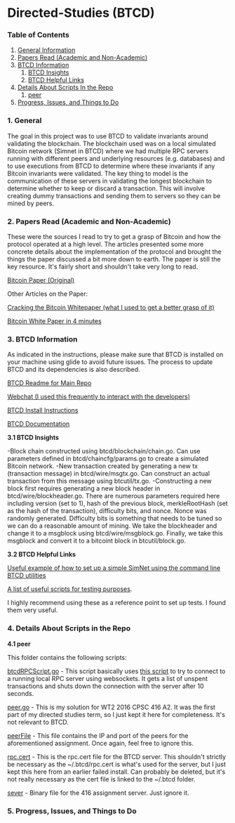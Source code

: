 # Directed-Studies (BTCD)

### Table of Contents
1. [General Information](#General)
2. [Papers Read (Academic and Non-Academic)](#Papers)
3. [BTCD Information](#BTCD)
    1. [BTCD Insights](#Insights)
    2. [BTCD Helpful Links](#Links)
4. [Details About Scripts In the Repo](#Scripts)
    1. [peer](#peer)
5. [Progress, Issues, and Things to Do](#Future)

<a name="General" />

### 1. General

The goal in this project was to use BTCD to validate invariants around validating the blockchain. The blockchain used was on a local simulated Bitcoin network (Simnet in BTCD) where we had multiple RPC servers running with different peers and underlying resources (e.g. databases) and to use executions from BTCD to determine where these invariants if any Bitcoin invariants were validated. The key thing to model is the communication of these servers in validating the longest blockchain to determine whether to keep or discard a transaction. This will involve creating dummy transactions and sending them to servers so they can be mined by peers.

<a name="Papers" />

### 2. Papers Read (Academic and Non-Academic)

These were the sources I read to try to get a grasp of Bitcoin and how the protocol operated at a high level. The articles presented some more concrete details about the implementation of the protocol and brought the things the paper discussed a bit more down to earth. The paper is still the key resource. It's fairly short and shouldn't take very long to read.

[Bitcoin Paper (Original)](https://bitcoin.org/bitcoin.pdf)

Other Articles on the Paper:

[Cracking the Bitcoin Whitepaper (what I used to get a better grasp of it)](https://medium.com/@FolusoOgunlana/cracking-the-bitcoin-white-paper-c5f479ce748d)

[Bitcoin White Paper in 4 minutes](https://hackernoon.com/dissecting-the-bitcoin-whitepaper-in-four-minutes-5c8c5e5f8010)

<a name="BTCD" />

### 3. BTCD Information

As indicated in the instructions, please make sure that BTCD is installed on your machine using glide to avoid future issues. The process to update BTCD and its dependencies is also described.

[BTCD Readme for Main Repo](https://github.com/btcsuite/btcd)

[Webchat (I used this frequently to interact with the developers)](https://webchat.freenode.net/?channels=btcd)

[BTCD Install Instructions](https://github.com/btcsuite/btcd/blob/master/docs/README.md)

[BTCD Documentation](https://github.com/btcsuite/btcd/tree/master/docs)

<a name="Insights" />

**3.1 BTCD Insights**

-Block chain constructed using btcd/blockchain/chain.go. Can use parameters defined in btcd/chaincfg/params.go to create a simulated
Bitcoin network.
-New transaction created by generating a new tx (transaction message) in btcd/wire/msgtx.go. Can construct an actual
transaction from this message using btcutil/tx.go.
-Constructing a new block first requires generating a new block header in btcd/wire/blockheader.go. There are numerous
parameters required here including version (set to 1), hash of the previous block, merkleRootHash (set as the hash of the transaction), 
difficulty bits, and nonce. Nonce was randomly generated. Difficulty bits is something that needs to be tuned so we can do a reasonable
amount of mining. We take the blockheader and change it to a msgblock using btcd/wire/msgblock.go. Finally, we take this msgblock and
convert it to a bitcoint block in btcutil/block.go.

<a name="Links" />

**3.2 BTCD Helpful Links**

[Useful example of how to set up a simple SimNet using the command line BTCD utilities](https://gist.github.com/davecgh/2992ed85d41307e794f6)

[A list of useful scripts for testing purposes](https://gist.github.com/davecgh). 

I highly recommend using these as a reference point to set up tests. I found them very useful.

<a name="Scripts" />

### 4. Details About Scripts in the Repo

<a name="peer" />

**4.1 peer**

This folder contains the following scripts:

[btcdRPCScript.go](https://github.com/sumahmood/Directed-Studies/blob/master/peer/btcdRPCScript.go) - This script basically uses [this script](https://github.com/btcsuite/btcd/blob/master/rpcclient/examples/btcwalletwebsockets/main.go) to try to connect to a running local RPC server using websockets. It gets a list of unspent transactions and shuts down the connection with the server after 10 seconds.

[peer.go](https://github.com/sumahmood/Directed-Studies/blob/master/peer/peer.go) - This is my solution for WT2 2016 CPSC 416 A2. It was the first part of my directed studies term, so I just kept it here for completeness. It's not relevant to BTCD.

[peerFile](https://github.com/sumahmood/Directed-Studies/blob/master/peer/peersFile) - This file contains the IP and port of the peers for the aforementioned assignment. Once again, feel free to ignore this.

[rpc.cert](https://github.com/sumahmood/Directed-Studies/blob/master/peer/rpc.cert) - This is the rpc.cert file for the BTCD server. This shouldn't strictly be necessary as the ~/.btcd/rpc.cert is what's used for the server, but I just kept this here from an earlier failed install. Can probably be deleted, but it's not really necessary as the cert file is linked to the ~/.btcd folder.

[sever](https://github.com/sumahmood/Directed-Studies/blob/master/peer/server) - Binary file for the 416 assignment server. Just ignore it.

<a name="Future" />

### 5. Progress, Issues, and Things to Do
